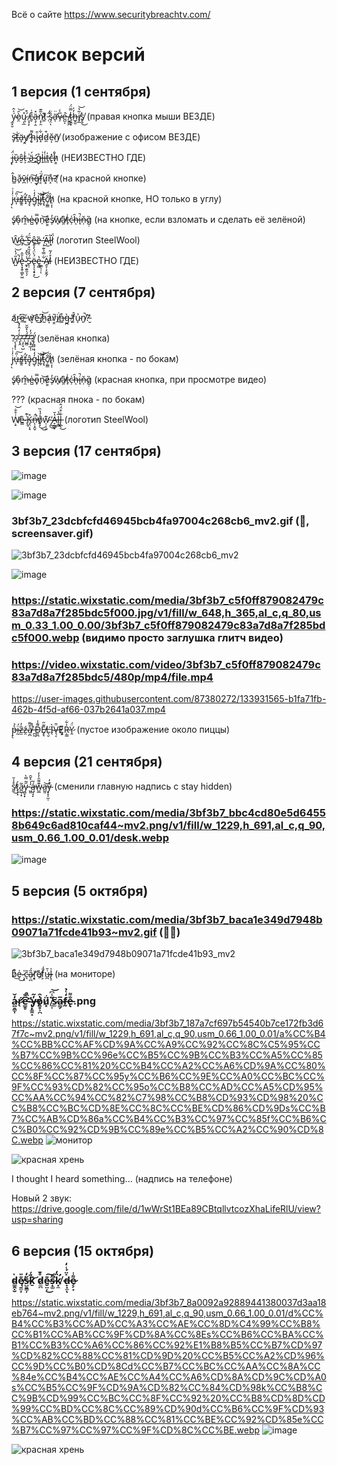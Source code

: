 Всё о сайте
https://www.securitybreachtv.com/

# Список версий
## 1 версия (1 сентября)
ý̴̫͓̮͐̂ò̷̯̑͝ų̷̨̲̊ ̸͔͎̙́͒c̶̬͒͑ä̵̧̜̭̽ǹ̵͔̗̯͂͊t̸͚͊ ̵̜̋́s̷̡̤̏̈ͅä̶̛̈ͅv̷̗̅̀̇e̵̺͕͗ ̸̮̳̪̀ṫ̴̠̭̿̈́ͅh̶̲̭̱̓̍i̸̡̲͂̔͝s̸̙̥̀͜ (правая кнопка мыши ВЕЗДЕ)

s̴̡͝ṯ̶͑ä̵̝y̸̯̕ ̷̛ͅḩ̴͌i̵̡̎d̷̝͋d̷̼͒ĕ̴͔ñ̸̰ (изображение с офисом ВЕЗДЕ)

j̶̢̈́ȕ̴̝ŝ̵̮t̵͕̾ ̵̭͗ä̶́͜ ̷̛̻g̷̗̊l̶̝͗i̶͈̒t̶͈̍c̶̢̽h̷͇̊  (НЕИЗВЕСТНО ГДЕ)

ĥ̴̳ǎ̵̙v̷̪̄í̴̹ṇ̶͠g̶̞͑f̸͔̈́u̷͓͠n̶̝̉?̸̜̕  (на красной кнопке)

j̷̹̖̓͗͗u̶͎̇̎͠s̸͇͚̉t̶͓̓̕â̵̡̞g̴͕̓̒̇l̴̘͝ͅi̸̛̫̥͝t̵̡̘͊͝c̸̣̫̳̐͘h̸̠͎̩̏  (на красной кнопке, НО только в углу)

ś̸̢o̴̩̊m̶̯̂e̴̺̍o̵̟̿n̴̠͝ě̷͇s̸̓ͅẁ̸̘â̸̯t̶̙͑c̵̦̍h̶̑ͅi̶̘̚ň̵̦g̷̣̏ (на кнопке, если взломать и сделать её зелёной)

W̷̑͜e̷̡͋ ̶̊͜S̷̘̈́ḙ̶̂ȅ̵̦ ̶͔̒Ã̷̖l̵̦͂l̸͙̈́ (логотип SteelWool)

W̷̺̎́̔̚͘͝e̶̢͙̭̜̳̙͖̾̄̂ ̷̼̙̯̱̫̩̗̾̀̋̽Ś̵̖̦̂̒̏̽ë̴̢͎̖̝̟̟́̀̈́̓̍͜͝e̵̥̻̔ ̴̣̳̠̜͋̿̉͊͠ͅÄ̸̭̞̣͔̬̰̗l̵̊̓̃  (НЕИЗВЕСТНО ГДЕ)

## 2 версия (7 сентября)
a̸͑͜r̴͉͘e̶̲͆ ̸͈͑w̷͎͝ê̵͜ ̸̡͆h̷̰͝á̷͙v̸͇̄i̸̲͘n̶͇͒g̴̪̀ ̵̗̕f̸͚̂ủ̴̞n̸͈̚?̵̮̔

?̴̨̧͙̃ͅ?̴̢̭͛͑̒̂̓̽?̵̧̦̘̺̆?̶̺̻̌́̍̽͂̆̕?̶̧̡̲͎̣͂́̓?̸̡̪̻͖̈́ (зелёная кнопка)

j̷̹̖̓͗͗u̶͎̇̎͠s̸͇͚̉t̶͓̓̕â̵̡̞g̴͕̓̒̇l̴̘͝ͅi̸̛̫̥͝t̵̡̘͊͝c̸̣̫̳̐͘h̸̠͎̩̏ (зелёная кнопка - по бокам)

ś̸̢o̴̩̊m̶̯̂e̴̺̍o̵̟̿n̴̠͝ě̷͇s̸̓ͅẁ̸̘â̸̯t̶̙͑c̵̦̍h̶̑ͅi̶̘̚ň̵̦g̷̣̏ (красная кнопка, при просмотре видео)

??? (красная пнока - по бокам)

W̸͕̠͗̊̐͝ê̴͇ ̵̢͉͗͊K̶̡̤͎̘̊n̶̨͕̯̬̈́̚̕o̸̟̙̊͐̔̏͜͜w̷̛̩̣̣̝͊ ̴̡̪̒͜A̶̙̲̳̙̔̄l̶̨͇̅̉l̶̢̲̖͋͒̈́̂͜ (логотип SteelWool)

## 3 версия (17 сентября)
![image](https://user-images.githubusercontent.com/87380272/133931264-4c7eceae-f2a7-4ab9-8d22-962ee0e03868.png)

![image](https://user-images.githubusercontent.com/87380272/133931316-ee7cf8f8-c110-4a88-b353-b5f89bd44d09.png)

### 3bf3b7_23dcbfcfd46945bcb4fa97004c268cb6_mv2.gif (🐊, screensaver.gif)

![3bf3b7_23dcbfcfd46945bcb4fa97004c268cb6_mv2](https://user-images.githubusercontent.com/87380272/133930992-71f83733-8d36-4185-b38c-f5e6698f4d82.gif)

![image](https://user-images.githubusercontent.com/87380272/133932179-5f304c77-7d4f-4ea2-beb4-114885fb691f.png)


### https://static.wixstatic.com/media/3bf3b7_c5f0ff879082479c83a7d8a7f285bdc5f000.jpg/v1/fill/w_648,h_365,al_c,q_80,usm_0.33_1.00_0.00/3bf3b7_c5f0ff879082479c83a7d8a7f285bdc5f000.webp (видимо просто заглушка глитч видео)

### https://video.wixstatic.com/video/3bf3b7_c5f0ff879082479c83a7d8a7f285bdc5/480p/mp4/file.mp4

https://user-images.githubusercontent.com/87380272/133931565-b1fa71fb-462b-4f5d-af66-037b2641a037.mp4

p̶̞̖̀̉ḭ̴̈́z̶̫̑̓ź̵̯ạ̸̪͒͌ ̶̪̰̉̽D̴͈̪͌̾E̸͓̘͊̋Ľ̶͉̮Ì̴̖V̶͉͔̈̄Ę̷͓͌͑R̵̜̳͐͋Ÿ̷̭́ (пустое изображение около пиццы)


## 4 версия (21 сентября)
s̸̰̊̾̆͜t̷̟̜͓́a̷̪̲̹̟͂y̷̺̞͓̋͂̿̀ ̴͖͈̓̍͐̌̑ą̶̘̘̙́̅w̴̺̲͊͌̑̓̓a̶̺͈͝ẙ̴̞̞̠̼̜̓ (сменили главную надпись с stay hidden)

### https://static.wixstatic.com/media/3bf3b7_bbc4cd80e5d64558b649c6ad810caf44~mv2.png/v1/fill/w_1229,h_691,al_c,q_90,usm_0.66_1.00_0.01/desk.webp

![image](https://user-images.githubusercontent.com/87380272/134233023-1980b1db-4639-44f2-bc78-7d69096f0421.png)

## 5 версия (5 октября)
### https://static.wixstatic.com/media/3bf3b7_baca1e349d7948b09071a71fcde41b93~mv2.gif (🐥🐺)

![3bf3b7_baca1e349d7948b09071a71fcde41b93_mv2](https://user-images.githubusercontent.com/87380272/136243078-dcec65cb-3f32-4ce6-8e42-ed16ed0c018a.gif)

b̷̊̏͜e̴̜̍͜ ̷̧̍ͅc̵͉̃a̴̠̪̎́r̸͔͓͝ȅ̸̜f̷͕͗̈́u̶̪͑̄l̴̢̠̍ (на мониторе)

### a̴̻̯͚̩̒̌ŕ̷̛̖e̵̛̳̥̅̆́ ̴̢̦͚̀̏̇̕y̶̞̠̼̟̓͂̕o̸̭̥͕̪̔̂ǘ̸͓͘ ̸̼͎̌̾͆͝s̷̫͆a̴̳̗̅f̶̰̒͛̉e̵̢̐͌.png
https://static.wixstatic.com/media/3bf3b7_187a7cf697b54540b7ce172fb3d67f7c~mv2.png/v1/fill/w_1229,h_691,al_c,q_90,usm_0.66_1.00_0.01/a%CC%B4%CC%BB%CC%AF%CD%9A%CC%A9%CC%92%CC%8C%C5%95%CC%B7%CC%9B%CC%96e%CC%B5%CC%9B%CC%B3%CC%A5%CC%85%CC%86%CC%81%20%CC%B4%CC%A2%CC%A6%CD%9A%CC%80%CC%8F%CC%87%CC%95y%CC%B6%CC%9E%CC%A0%CC%BC%CC%9F%CC%93%CD%82%CC%95o%CC%B8%CC%AD%CC%A5%CD%95%CC%AA%CC%94%CC%82%C7%98%CC%B8%CD%93%CD%98%20%CC%B8%CC%BC%CD%8E%CC%8C%CC%BE%CD%86%CD%9Ds%CC%B7%CC%AB%CD%86a%CC%B4%CC%B3%CC%97%CC%85f%CC%B6%CC%B0%CC%92%CD%9B%CC%89e%CC%B5%CC%A2%CC%90%CD%8C.webp
![монитор](https://static.wixstatic.com/media/3bf3b7_187a7cf697b54540b7ce172fb3d67f7c~mv2.png/v1/fill/w_1229,h_691,al_c,q_90,usm_0.66_1.00_0.01/a%CC%B4%CC%BB%CC%AF%CD%9A%CC%A9%CC%92%CC%8C%C5%95%CC%B7%CC%9B%CC%96e%CC%B5%CC%9B%CC%B3%CC%A5%CC%85%CC%86%CC%81%20%CC%B4%CC%A2%CC%A6%CD%9A%CC%80%CC%8F%CC%87%CC%95y%CC%B6%CC%9E%CC%A0%CC%BC%CC%9F%CC%93%CD%82%CC%95o%CC%B8%CC%AD%CC%A5%CD%95%CC%AA%CC%94%CC%82%C7%98%CC%B8%CD%93%CD%98%20%CC%B8%CC%BC%CD%8E%CC%8C%CC%BE%CD%86%CD%9Ds%CC%B7%CC%AB%CD%86a%CC%B4%CC%B3%CC%97%CC%85f%CC%B6%CC%B0%CC%92%CD%9B%CC%89e%CC%B5%CC%A2%CC%90%CD%8C.webp)

![красная хрень](https://user-images.githubusercontent.com/87380272/136245443-5cf8ec7b-d68a-465f-ae4e-d0491e17abed.png)

I thought I heard something... (надпись на телефоне)

Новый 2 звук: https://drive.google.com/file/d/1wWrSt1BEa89CBtqllvtcozXhaLifeRlU/view?usp=sharing

## 6 версия (15 октября)

### d̴̳̭̣̮̍ę̸̱̫̟͊̎s̶̺̱̳̦̆̒ḵ̷͗͂̈́͝ d̷̼̪̊̄e̴̮̤̦͊͜͠s̵̟͚͂̄͘k̸̛͙̼̏̒ d̶̟͓̫̽̈́̾̒ͅe̷̗̗̟͌̾
https://static.wixstatic.com/media/3bf3b7_8a0092a92889441380037d3aa18eb764~mv2.png/v1/fill/w_1229,h_691,al_c,q_90,usm_0.66_1.00_0.01/d%CC%B4%CC%B3%CC%AD%CC%A3%CC%AE%CC%8D%C4%99%CC%B8%CC%B1%CC%AB%CC%9F%CD%8A%CC%8Es%CC%B6%CC%BA%CC%B1%CC%B3%CC%A6%CC%86%CC%92%E1%B8%B5%CC%B7%CD%97%CD%82%CC%88%CC%81%CD%9D%20%CC%B5%CC%A2%CD%96%CC%9D%CC%B0%CD%8Cd%CC%B7%CC%BC%CC%AA%CC%8A%CC%84e%CC%B4%CC%AE%CC%A4%CC%A6%CD%8A%CD%9C%CD%A0s%CC%B5%CC%9F%CD%9A%CD%82%CC%84%CD%98k%CC%B8%CC%9B%CD%99%CC%BC%CC%8F%CC%92%20%CC%B8%CD%8D%CD%99%CC%BD%CC%8C%CC%89%CD%90d%CC%B6%CC%9F%CD%93%CC%AB%CC%BD%CC%88%CC%81%CC%BE%CC%92%CD%85e%CC%B7%CC%97%CC%97%CC%9F%CD%8C%CC%BE.webp
![image](https://static.wixstatic.com/media/3bf3b7_8a0092a92889441380037d3aa18eb764~mv2.png/v1/fill/w_1229,h_691,al_c,q_90,usm_0.66_1.00_0.01/d%CC%B4%CC%B3%CC%AD%CC%A3%CC%AE%CC%8D%C4%99%CC%B8%CC%B1%CC%AB%CC%9F%CD%8A%CC%8Es%CC%B6%CC%BA%CC%B1%CC%B3%CC%A6%CC%86%CC%92%E1%B8%B5%CC%B7%CD%97%CD%82%CC%88%CC%81%CD%9D%20%CC%B5%CC%A2%CD%96%CC%9D%CC%B0%CD%8Cd%CC%B7%CC%BC%CC%AA%CC%8A%CC%84e%CC%B4%CC%AE%CC%A4%CC%A6%CD%8A%CD%9C%CD%A0s%CC%B5%CC%9F%CD%9A%CD%82%CC%84%CD%98k%CC%B8%CC%9B%CD%99%CC%BC%CC%8F%CC%92%20%CC%B8%CD%8D%CD%99%CC%BD%CC%8C%CC%89%CD%90d%CC%B6%CC%9F%CD%93%CC%AB%CC%BD%CC%88%CC%81%CC%BE%CC%92%CD%85e%CC%B7%CC%97%CC%97%CC%9F%CD%8C%CC%BE.webp)

![красная хрень](https://user-images.githubusercontent.com/87380272/137582367-6b3b4895-e61b-4849-9203-ba3743c608fe.png)
